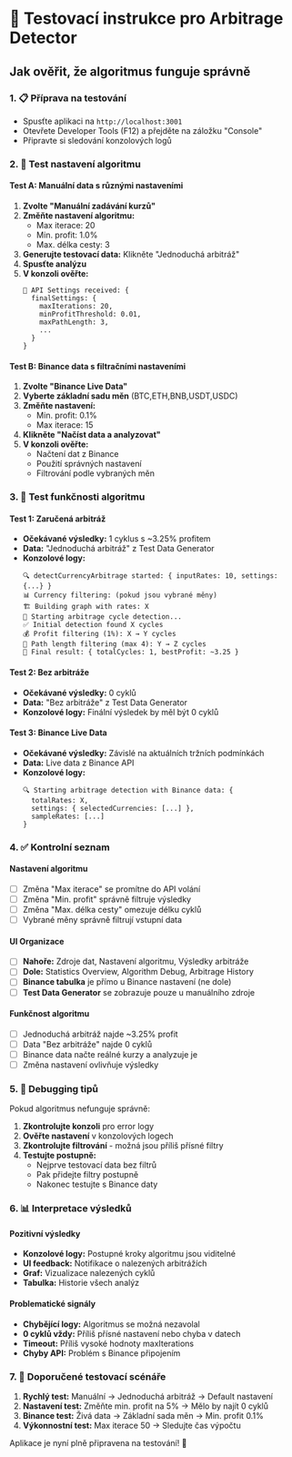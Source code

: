 # 🧪 Testovací instrukce pro Arbitrage Detector

## Jak ověřit, že algoritmus funguje správně

### 1. 📋 Příprava na testování
- Spusťte aplikaci na `http://localhost:3001`
- Otevřete Developer Tools (F12) a přejděte na záložku "Console"
- Připravte si sledování konzolových logů

### 2. 🔧 Test nastavení algoritmu

#### Test A: Manuální data s různými nastaveními
1. **Zvolte "Manuální zadávání kurzů"**
2. **Změňte nastavení algoritmu:**
   - Max iterace: 20
   - Min. profit: 1.0%
   - Max. délka cesty: 3
3. **Generujte testovací data:** Klikněte "Jednoduchá arbitráž"
4. **Spusťte analýzu**
5. **V konzoli ověřte:**
   ```
   🔧 API Settings received: {
     finalSettings: {
       maxIterations: 20,
       minProfitThreshold: 0.01,
       maxPathLength: 3,
       ...
     }
   }
   ```

#### Test B: Binance data s filtračními nastaveními
1. **Zvolte "Binance Live Data"**
2. **Vyberte základní sadu měn** (BTC,ETH,BNB,USDT,USDC)
3. **Změňte nastavení:**
   - Min. profit: 0.1%
   - Max iterace: 15
4. **Klikněte "Načíst data a analyzovat"**
5. **V konzoli ověřte:**
   - Načtení dat z Binance
   - Použití správných nastavení
   - Filtrování podle vybraných měn

### 3. 🎯 Test funkčnosti algoritmu

#### Test 1: Zaručená arbitráž
- **Očekávané výsledky:** 1 cyklus s ~3.25% profitem
- **Data:** "Jednoduchá arbitráž" z Test Data Generator
- **Konzolové logy:**
  ```
  🔍 detectCurrencyArbitrage started: { inputRates: 10, settings: {...} }
  📊 Currency filtering: (pokud jsou vybrané měny)
  🏗️ Building graph with rates: X
  🔄 Starting arbitrage cycle detection...
  ✅ Initial detection found X cycles
  💰 Profit filtering (1%): X → Y cycles
  📏 Path length filtering (max 4): Y → Z cycles
  🎯 Final result: { totalCycles: 1, bestProfit: ~3.25 }
  ```

#### Test 2: Bez arbitráže
- **Očekávané výsledky:** 0 cyklů
- **Data:** "Bez arbitráže" z Test Data Generator
- **Konzolové logy:** Finální výsledek by měl být 0 cyklů

#### Test 3: Binance Live Data
- **Očekávané výsledky:** Závislé na aktuálních tržních podmínkách
- **Data:** Live data z Binance API
- **Konzolové logy:**
  ```
  🔍 Starting arbitrage detection with Binance data: {
    totalRates: X,
    settings: { selectedCurrencies: [...] },
    sampleRates: [...]
  }
  ```

### 4. ✅ Kontrolní seznam

#### Nastavení algoritmu
- [ ] Změna "Max iterace" se promítne do API volání
- [ ] Změna "Min. profit" správně filtruje výsledky
- [ ] Změna "Max. délka cesty" omezuje délku cyklů
- [ ] Vybrané měny správně filtrují vstupní data

#### UI Organizace
- [ ] **Nahoře:** Zdroje dat, Nastavení algoritmu, Výsledky arbitráže
- [ ] **Dole:** Statistics Overview, Algorithm Debug, Arbitrage History
- [ ] **Binance tabulka** je přímo u Binance nastavení (ne dole)
- [ ] **Test Data Generator** se zobrazuje pouze u manuálního zdroje

#### Funkčnost algoritmu
- [ ] Jednoduchá arbitráž najde ~3.25% profit
- [ ] Data "Bez arbitráže" najde 0 cyklů
- [ ] Binance data načte reálné kurzy a analyzuje je
- [ ] Změna nastavení ovlivňuje výsledky

### 5. 🐛 Debugging tipů

Pokud algoritmus nefunguje správně:

1. **Zkontrolujte konzoli** pro error logy
2. **Ověřte nastavení** v konzolových logech
3. **Zkontrolujte filtrování** - možná jsou příliš přísné filtry
4. **Testujte postupně:**
   - Nejprve testovací data bez filtrů
   - Pak přidejte filtry postupně
   - Nakonec testujte s Binance daty

### 6. 📊 Interpretace výsledků

#### Pozitivní výsledky
- **Konzolové logy:** Postupné kroky algoritmu jsou viditelné
- **UI feedback:** Notifikace o nalezených arbitrážích
- **Graf:** Vizualizace nalezených cyklů
- **Tabulka:** Historie všech analýz

#### Problematické signály
- **Chybějící logy:** Algoritmus se možná nezavolal
- **0 cyklů vždy:** Příliš přísné nastavení nebo chyba v datech
- **Timeout:** Příliš vysoké hodnoty maxIterations
- **Chyby API:** Problém s Binance připojením

### 7. 🚀 Doporučené testovací scénáře

1. **Rychlý test:** Manuální → Jednoduchá arbitráž → Default nastavení
2. **Nastavení test:** Změňte min. profit na 5% → Mělo by najít 0 cyklů
3. **Binance test:** Živá data → Základní sada měn → Min. profit 0.1%
4. **Výkonnostní test:** Max iterace 50 → Sledujte čas výpočtu

Aplikace je nyní plně připravena na testování! 🎉